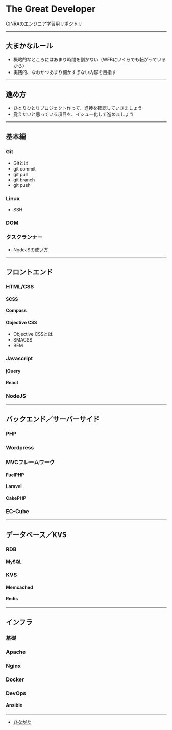 # The Great Developer

CINRAのエンジニア学習用リポジトリ

---

## 大まかなルール

- 概略的なところにはあまり時間を割かない（WEBにいくらでも転がっているから）
- 実践的、なおかつあまり細かすぎない内容を目指す

---

## 進め方

- ひとりひとりプロジェクト作って、進捗を確認していきましょう
- 覚えたいと思っている項目を、イシュー化して進めましょう

---

## 基本編

### Git

- Gitとは
- git commit
- git pull
- git branch
- git push

### Linux

- SSH

### DOM

### タスクランナー

- NodeJSの使い方

---

## フロントエンド

### HTML/CSS

#### SCSS

#### Compass

#### Objective CSS

- Objective CSSとは
- SMACSS
- BEM

### Javascript

#### jQuery

#### React

### NodeJS

---

## バックエンド／サーバーサイド

### PHP

### Wordpress

### MVCフレームワーク

#### FuelPHP

#### Laravel

#### CakePHP

### EC-Cube

---

## データベース／KVS

### RDB

#### MySQL

### KVS

#### Memcached

#### Redis

---

## インフラ

### 基礎

### Apache

### Nginx

### Docker

### DevOps

#### Ansible

---

- [ひながた](https://cinra.github.io/the-great-developer/template/)